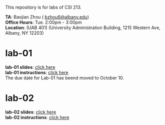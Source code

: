 This repository is for labs of CSI 213.


**TA**: Baojian Zhou ( bzhou6@albany.edu) \
**Office Hours**: Tue. 2:00pm - 3:00pm    \
**Location**: (UAB 401) (University Administration Building, 1215 Western Ave, Albany, NY 12203)


# lab-01
**lab-01 slides**: [click here](https://docs.google.com/presentation/d/1CRnZOpAzPRDe7-XrciRgcUprY1UgALnRaWO2ZyCV8MQ/edit?usp=sharing) \
**lab-01 instructions**: [click here](https://docs.google.com/document/d/1ClnJHD79CQt70hUxhUqdDAvNq2DpmkxPs_7LtYVWbnM/edit?usp=sharing) \
The due date for Lab-01 has beend moved to October 10.

# lab-02
**lab-02 slides**: [click here](https://docs.google.com/presentation/d/1owjSWNzkWIeu143I9hmR_AtlBAwUROqdx2PSL8ipNvw/edit?usp=sharing) \
**lab-02 instructions**: [click here](https://docs.google.com/document/d/18lx4WmN8Y2-pZJQXIy1bq-oTkyvTuxjtexeq0Ru0rD0/edit?usp=sharing)
